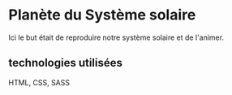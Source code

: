 # Planète du Système solaire

Ici le but était de reproduire notre système solaire et de l'animer.

## technologies utilisées
HTML, CSS, SASS